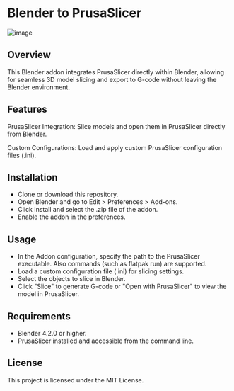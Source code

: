 # Blender to PrusaSlicer

![image](https://github.com/user-attachments/assets/f13cccaf-884a-4c8c-8190-55c6d848d2cf)

## Overview
This Blender addon integrates PrusaSlicer directly within Blender, allowing for seamless 3D model slicing and export to G-code without leaving the Blender environment.

## Features
PrusaSlicer Integration: Slice models and open them in PrusaSlicer directly from Blender.

Custom Configurations: Load and apply custom PrusaSlicer configuration files (.ini).

## Installation
- Clone or download this repository.
- Open Blender and go to Edit > Preferences > Add-ons.
- Click Install and select the .zip file of the addon.
- Enable the addon in the preferences.

## Usage
- In the Addon configuration, specify the path to the PrusaSlicer executable. Also commands (such as flatpak run) are supported.
- Load a custom configuration file (.ini) for slicing settings.
- Select the objects to slice in Blender.
- Click "Slice" to generate G-code or "Open with PrusaSlicer" to view the model in PrusaSlicer.

## Requirements
- Blender 4.2.0 or higher.
- PrusaSlicer installed and accessible from the command line.

## License
This project is licensed under the MIT License.
